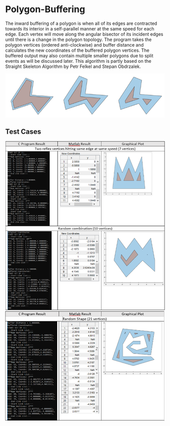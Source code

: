 # Polygon-Buffering
The inward buffering of a polygon is when all of its edges are contracted towards its interior in a self-parallel manner at the same speed for each edge. 
Each vertex will move along the angular bisector of its incident edges until there is a change in the polygon topology. 
The program takes the polygon vertices (ordered anti-clockwise) and buffer distance and calculates the new coordinates of the buffered polygon vertices. 
The buffered output may also contain multiple smaller polygons due to split events as will be discussed later. 
This algorithm is partly based on the Straight Skeleton Algorithm by Petr Felkel and Stepan Obdrzalek.

![Polygon Buffering](poly_buffer_img.PNG)

## Test Cases
![test1](test_1.PNG)
![test2](test_2.PNG)
